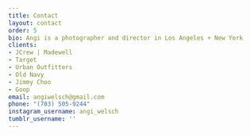 ```yaml
---
title: Contact
layout: contact
order: 5
bio: Angi is a photographer and director in Los Angeles + New York
clients:
- JCrew | Madewell
- Target
- Urban Outfitters
- Old Navy
- Jimmy Choo
- Goop
email: angiwelsch@gmail.com
phone: "(703) 505-9244"
instagram_username: angi_welsch
tumblr_username: ''
---
```

